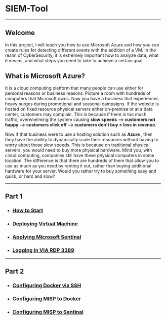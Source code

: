 # SIEM-Tool
<hr>

## Welcome 
<p>
  In this project, I will teach you how to use Microsoft Azure and how you can create rules for detecting different events with the addition of a VM. In the realm of CyberSecurity, it is extremely important how to analyze data, what it means, and what steps you need to take to achieve a certain goal. 
</p>

## What is Microsoft Azure? 
<p>
  It is a cloud computing platform that many people can use either for personal reasons or business reasons. Picture a room with hundreds of computers that Microsoft owns. Now you have a business that experiences heavy surges during promotional and seasonal campaigns. If the website is hosted on fixed resource physical servers either on-premise or at a data center, customers may complain. This is because if there is too much traffic; overwhelming the system causing <b>slow speeds --> customers not happy --> customers click off --> customers don't buy = loss in revenue. </b>
</p>
<p>
  Now if that business were to use a hosting solution such as <b> Azure </b>, then they have the abiility to dynamically scale their resources without having to worry about those slow speeds. This is because on traditional physical servers, you would need to buy more physical hardware. Mind you, with cloud computing, companies still have these physical computers in some location. The difference is that there are hundreds of them that allow you to use as much as you need by renting it out, rather than buying additional hardware for your server. Would you rather try to buy something easy and quick, or hard and slow? 
</p>

<hr>

## Part 1
- <h3> <a href="/SIEM/initial.md"> How to Start </a> </h3>
- <h3> <a href="/SIEM/virtual-machine.md"> Deploying Virtual Machine </a> </h3>
- <h3> <a href="/SIEM/sentinal.md"> Applying Microsoft Sentinal </a> </h3>
- <h3> <a href="/SIEM/rdp.md"> Logging in VIA RDP 3389 </a> </h3>

<hr> 

## Part 2
- <h3> <a href="/SIEM/docker.md"> Configuring Docker via SSH </a> </h3>
- <h3> <a href="/SIEM/misp-docker.md"> Configuring MISP to Docker </a> </h3>
- <h3> <a href="/SIEM/misp-sentinal.md"> Configuring MISP to Sentinal </a> </h3>
